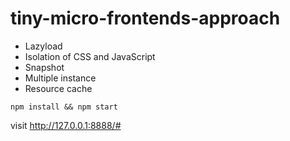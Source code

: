# tiny-micro-frontends-approach

- Lazyload
- Isolation of CSS and JavaScript
- Snapshot
- Multiple instance
- Resource cache

```shell
npm install && npm start
```

visit http://127.0.0.1:8888/#